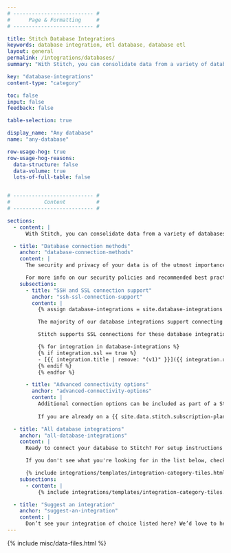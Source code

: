 ```yaml
---
# -------------------------- #
#      Page & Formatting     #
# -------------------------- #

title: Stitch Database Integrations
keywords: database integration, etl database, database etl
layout: general
permalink: /integrations/databases/
summary: "With Stitch, you can consolidate data from a variety of databases into a single data warehouse. Learn more about setting up a database integration and how Stitch will replicate data from that specific database type."

key: "database-integrations"
content-type: "category"

toc: false
input: false
feedback: false

table-selection: true

display_name: "Any database"
name: "any-database"

row-usage-hog: true
row-usage-hog-reasons:
  data-structure: false
  data-volume: true
  lots-of-full-table: false


# -------------------------- #
#           Content          #
# -------------------------- #

sections:
  - content: |
      With Stitch, you can consolidate data from a variety of databases into [destinations]({{ site.baseurl }}/destinations).

  - title: "Database connection methods"
    anchor: "database-connection-methods"
    content: |
      The security and privacy of your data is of the utmost importance to us. To ensure your data stays private, we recommend using an SSH or SSL connection to connect your database and encrypt your data in transit.

      For more info on our security policies and recommended best practices, check out the [Security FAQ]({{ link.security.faq | prepend: site.baseurl }}).
    subsections:
      - title: "SSH and SSL connection support"
        anchor: "ssh-ssl-connection-support"
        content: |
          {% assign database-integrations = site.database-integrations | where:"input",true | sort:"title" %}

          The majority of our database integrations support connecting via an SSH Tunnel.

          Stitch supports SSL connections for these database integrations:

          {% for integration in database-integrations %}
          {% if integration.ssl == true %}
          - [{{ integration.title | remove: "(v1)" }}]({{ integration.url | prepend: site.baseurl }})
          {% endif %}
          {% endfor %}

      - title: "Advanced connectivity options"
        anchor: "advanced-connectivity-options"
        content: |
          Additional connection options can be included as part of a Stitch {{ site.data.stitch.subscription-plans.premium.name }} plan. These options include reverse SSH tunnels, VPNs, and AWS Private Link. 
          
          If you are already on a {{ site.data.stitch.subscription-plans.premium.name }} plan, reach out to [Support]({{ site.support }}) to get started on the setup. Otherwise, reach out to [Stitch Sales]({{ site.sales }}){:target="new"} for more info about the {{ site.data.stitch.subscription-plans.premium.name }} plan.

  - title: "All database integrations"
    anchor: "all-database-integrations"
    content: |
      Ready to connect your database to Stitch? For setup instructions and details on the queries Stitch runs to replicate data, check out the guides below.

      If you don't see what you're looking for in the list below, check out the Singer project. A simple, composable, open-source ETL standard, Singer allows you to extract data from any source. Check out the [GitHub repo]({{ site.singer-github }}){:target="new"} to see what's currently being worked on.

      {% include integrations/templates/integration-category-tiles.html type="where-is-integration" %}
    subsections:
      - content: |
          {% include integrations/templates/integration-category-tiles.html type="databases" %}

  - title: "Suggest an integration"
    anchor: "suggest-an-integration"
    content: |
      Don’t see your integration of choice listed here? We’d love to hear from you! [Reach out to us] ({{ site.support }}) with your suggestion.
---
```

{% include misc/data-files.html %}